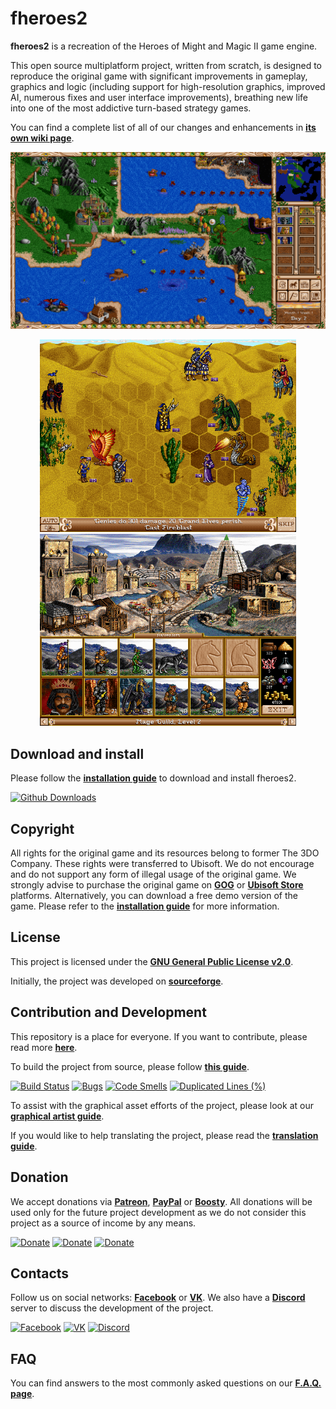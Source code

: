 # fheroes2

**fheroes2** is a recreation of the Heroes of Might and Magic II game engine.

This open source multiplatform project, written from scratch, is designed to reproduce the original game with significant
improvements in gameplay, graphics and logic (including support for high-resolution graphics, improved AI, numerous fixes
and user interface improvements), breathing new life into one of the most addictive turn-based strategy games.

You can find a complete list of all of our changes and enhancements in [**its own wiki page**](https://github.com/ihhub/fheroes2/wiki/Features-and-enhancements-of-the-project).

<p align="center">
    <img src="docs/images/screenshots/screenshot_world_map.png?raw=true" width="820">
</p>

<p align="center">
    <img src="docs/images/screenshots/screenshot_battle.png?raw=true" width="410"> <img src="docs/images/screenshots/screenshot_castle.png?raw=true" width="410">
</p>

## Download and install

Please follow the [**installation guide**](docs/INSTALL.md) to download and install fheroes2.

[![Github Downloads](https://img.shields.io/github/downloads/ihhub/fheroes2/total.svg)](https://github.com/ihhub/fheroes2/releases)

## Copyright

All rights for the original game and its resources belong to former The 3DO Company. These rights were transferred to Ubisoft.
We do not encourage and do not support any form of illegal usage of the original game. We strongly advise to purchase the original
game on [**GOG**](https://www.gog.com) or [**Ubisoft Store**](https://store.ubi.com) platforms. Alternatively, you can download a
free demo version of the game. Please refer to the [**installation guide**](docs/INSTALL.md) for more information.

## License

This project is licensed under the [**GNU General Public License v2.0**](https://github.com/ihhub/fheroes2/blob/master/LICENSE).

Initially, the project was developed on [**sourceforge**](https://sourceforge.net/projects/fheroes2/).

## Contribution and Development

This repository is a place for everyone. If you want to contribute, please read more [**here**](https://github.com/ihhub/fheroes2/wiki/F.A.Q.#q-how-can-i-contribute-to-the-project).

To build the project from source, please follow [**this guide**](docs/DEVELOPMENT.md).

[![Build Status](https://github.com/ihhub/fheroes2/actions/workflows/push.yml/badge.svg)](https://github.com/ihhub/fheroes2/actions)
[![Bugs](https://sonarcloud.io/api/project_badges/measure?project=ihhub_fheroes2&metric=bugs)](https://sonarcloud.io/dashboard?id=ihhub_fheroes2)
[![Code Smells](https://sonarcloud.io/api/project_badges/measure?project=ihhub_fheroes2&metric=code_smells)](https://sonarcloud.io/dashboard?id=ihhub_fheroes2)
[![Duplicated Lines (%)](https://sonarcloud.io/api/project_badges/measure?project=ihhub_fheroes2&metric=duplicated_lines_density)](https://sonarcloud.io/dashboard?id=ihhub_fheroes2)

To assist with the graphical asset efforts of the project, please look at our [**graphical artist guide**](docs/GRAPHICAL_ARTISTS.md).

If you would like to help translating the project, please read the [**translation guide**](docs/TRANSLATION.md).

## Donation

We accept donations via [**Patreon**](https://www.patreon.com/fheroes2), [**PayPal**](https://www.paypal.com/paypalme/fheroes2) or [**Boosty**](https://boosty.to/fheroes2). All donations will be used only for the future project development as we do not
consider this project as a source of income by any means.

[![Donate](https://img.shields.io/badge/Donate-Patreon-green.svg)](https://www.patreon.com/fheroes2)
[![Donate](https://img.shields.io/badge/Donate-PayPal-green.svg)](https://www.paypal.com/paypalme/fheroes2)
[![Donate](https://img.shields.io/badge/Donate-Boosty-green.svg)](https://boosty.to/fheroes2)

## Contacts

Follow us on social networks: [**Facebook**](https://www.facebook.com/groups/fheroes2) or [**VK**](https://vk.com/fheroes2).
We also have a [**Discord**](https://discord.gg/xF85vbZ) server to discuss the development of the project.

[![Facebook](https://img.shields.io/badge/Facebook-blue.svg)](https://www.facebook.com/groups/fheroes2)
[![VK](https://img.shields.io/badge/VK-blue.svg)](https://vk.com/fheroes2)
[![Discord](https://img.shields.io/discord/733093692860137523.svg?label=&logo=discord&logoColor=ffffff&color=7389D8&labelColor=6A7EC2)](https://discord.gg/xF85vbZ)

## FAQ

You can find answers to the most commonly asked questions on our [**F.A.Q. page**](https://github.com/ihhub/fheroes2/wiki/F.A.Q.).

